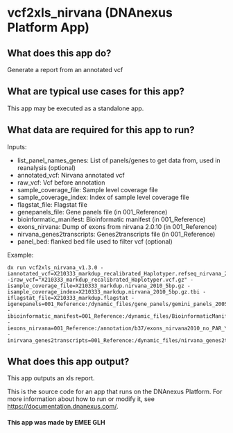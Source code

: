<!-- dx-header -->
# vcf2xls_nirvana (DNAnexus Platform App)

## What does this app do?

Generate a report from an annotated vcf

## What are typical use cases for this app?

This app may be executed as a standalone app.

## What data are required for this app to run?

Inputs:
- list_panel_names_genes: List of panels/genes to get data from, used in reanalysis (optional) 
- annotated_vcf: Nirvana annotated vcf
- raw_vcf: Vcf before annotation
- sample_coverage_file: Sample level coverage file
- sample_coverage_index: Index of sample level coverage file
- flagstat_file: Flagstat file
- genepanels_file: Gene panels file (in 001_Reference)
- bioinformatic_manifest: Bioinformatic manifest (in 001_Reference)
- exons_nirvana: Dump of exons from nirvana 2.0.10 (in 001_Reference)
- nirvana_genes2transcripts: Genes2transcripts file (in 001_Reference)
- panel_bed: flanked bed file used to filter vcf (optional)

Example:
```
dx run vcf2xls_nirvana_v1.3.0 -iannotated_vcf=X210333_markdup_recalibrated_Haplotyper.refseq_nirvana_2010.annotated.vcf -iraw_vcf="X210333_markdup_recalibrated_Haplotyper.vcf.gz" -isample_coverage_file=X210333_markdup.nirvana_2010_5bp.gz -isample_coverage_index=X210333_markdup.nirvana_2010_5bp.gz.tbi -iflagstat_file=X210333_markdup.flagstat -igenepanels=001_Reference:/dynamic_files/gene_panels/gemini_panels_200522 -ibioinformatic_manifest=001_Reference:/dynamic_files/BioinformaticManifest/BioinformaticManifest_200819 -iexons_nirvana=001_Reference:/annotation/b37/exons_nirvana2010_no_PAR_Y.tsv -inirvana_genes2transcripts=001_Reference:/dynamic_files/nirvana_genes2transcripts/nirvana_genes2transcripts_2010_200728
```

## What does this app output?
This app outputs an xls report.

This is the source code for an app that runs on the DNAnexus Platform.
For more information about how to run or modify it, see
https://documentation.dnanexus.com/.

#### This app was made by EMEE GLH